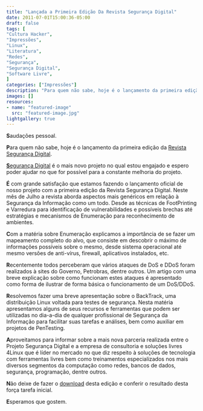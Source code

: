 ```yaml
---
title: "Lançada a Primeira Edição Da Revista Segurança Digital"
date: 2011-07-01T15:00:36-05:00
draft: false
tags: [
"Cultura Hacker",
"Impressões",
"Linux",
"Literatura",
"Redes",
"Segurança",
"Segurança Digital",
"Software Livre",
]
categories: ["Impressões"]
description: "Para quem não sabe, hoje é o lançamento da primeira edição da Revista Segurança Digital"
images: []
resources:
- name: "featured-image"
  src: "featured-image.jpg"
lightgallery: true
---
```

**S**audações pessoal.

**P**ara quem não sabe, hoje é o lançamento da primeira edição da [Revista Segurança Digital](https://www.segurancadigital.info/revista/185-revistas).

<!--more-->

[**S**egurança Digital](https://www.segurancadigital.info) é o mais novo projeto no qual estou engajado e espero poder ajudar no que for possível para a constante melhoria do projeto.

**É** com grande satisfação que estamos fazendo o lançamento oficial de nosso projeto com a primeira edição da Revista Segurança Digital. Neste mês de Julho a revista aborda aspectos mais genéricos em relação à Segurança da Informação como um todo. Desde as técnicas de FootPrinting e Varredura para identificação de vulnerabilidades e possíveis brechas até estratégias e mecanismos de Enumeração para reconhecimento de ambientes.

**C**om a matéria sobre Enumeração explicamos a importância de se fazer um mapeamento completo do alvo, que consiste em descobrir o máximo de informações possíveis sobre o mesmo, desde sistema operacional até mesmo versões de anti-vírus, firewall, aplicativos instalados, etc.

**R**ecentemente todos perceberam que vários ataques de DoS e DDoS foram realizados à sites do Governo, Petrobras, dentre outros. Um artigo com uma breve explicação sobre como funcionam estes ataques é apresentado como forma de ilustrar de forma básica o funcionamento de um DoS/DDoS.

**R**esolvemos fazer uma breve apresentação sobre o BackTrack, uma distribuição Linux voltada para testes de segurança. Nesta matéria apresentamos alguns de seus recursos e ferramentas que podem ser utilizadas no dia-a-dia de qualquer profissional de Segurança da Informação para facilitar suas tarefas e análises, bem como auxiliar em projetos de PenTesting.

**A**proveitamos para informar sobre a mais nova parceria realizada entre o Projeto Segurança Digital e a empresa de consultoria e soluções livres 4Linux que é líder no mercado no que diz respeito à soluções de tecnologia com ferramentas livres bem como treinamentos especializados nos mais diversos segmentos da computação como redes, bancos de dados, segurança, programação, dentre outros.

**N**ão deixe de fazer o [download](https://www.segurancadigital.info/revista/185-revistas) desta edição e conferir o resultado desta força tarefa inicial.

**E**speramos que gostem.
